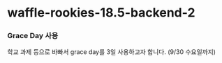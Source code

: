 # waffle-rookies-18.5-backend-2

### Grace Day 사용
학교 과제 등으로 바빠서 grace day를 3일 사용하고자 합니다. (9/30 수요일까지)
